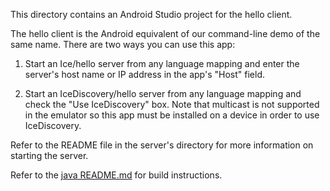 This directory contains an Android Studio project for the hello client.

The hello client is the Android equivalent of our command-line demo
of the same name. There are two ways you can use this app:

1. Start an Ice/hello server from any language mapping and enter the
server's host name or IP address in the app's "Host" field.

2. Start an IceDiscovery/hello server from any language mapping and
check the "Use IceDiscovery" box. Note that multicast is not supported
in the emulator so this app must be installed on a device in order to
use IceDiscovery.

Refer to the README file in the server's directory for more information
on starting the server.

Refer to the [java README.md](../../README.md) for build instructions.
